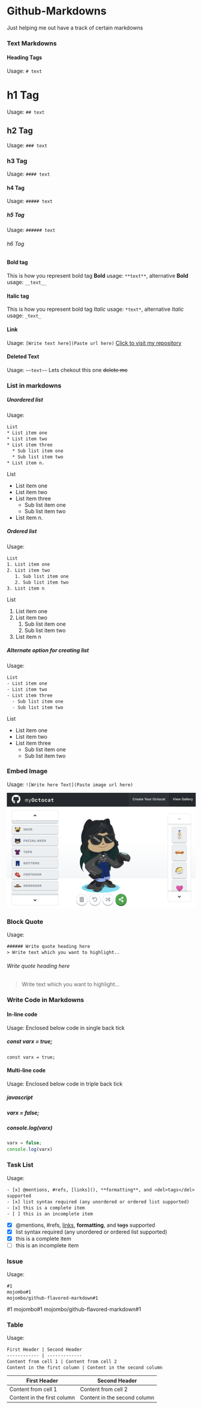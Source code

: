 # Github-Markdowns
Just helping me out have a track of certain markdowns

### Text Markdowns

#### Heading Tags

Usage: 
`# text`
# h1 Tag

Usage: 
`## text`
## h2 Tag

Usage: 
`### text`
### h3 Tag

Usage: 
`#### text`
#### h4 Tag

Usage: 
`##### text`
##### h5 Tag

Usage:
`###### text`
###### h6 Tag

#### Bold tag
This is how you represent bold tag **Bold** usage: `**text**`, alternative __Bold__ usage: `__text__`

#### Italic tag
This is how you represent bold tag *Italic* usage: `*text*`, alternative _Italic_ usage: `_text_`

#### Link
Usage: 
`[Write text here](Paste url here)`
[Click to visit my repository](https://github.com/Ashwary-Jharbade)

#### Deleted Text
Usage: 
`~~text~~`
Lets chekout this one ~~delete me~~

### List in markdowns

##### Unordered list

Usage:
```
List
* List item one
* List item two
* List item three
  * Sub list item one
  * Sub list item two
* List item n.
```

List
* List item one
* List item two
* List item three
  * Sub list item one
  * Sub list item two
* List item n.

##### Ordered list

Usage:
```
List
1. List item one
2. List item two
   1. Sub list item one
   2. Sub list item two
3. List item n
```

List
1. List item one
2. List item two
   1. Sub list item one
   2. Sub list item two
3. List item n

##### Alternate option for creating list

Usage:
```
List
- List item one
- List item two
- List item three
  - Sub list item one
  - Sub list item two
```
List
- List item one
- List item two
- List item three
  - Sub list item one
  - Sub list item two

### Embed Image
Usage:
`![Write here Text](Paste image url here)`

![Octo Standards](https://github.com/Ashwary-Jharbade/hello-world/blob/master/images/create-octocat.png)

### Block Quote

Usage:
```
###### Write quote heading here
> Write text which you want to highlight..
```

###### Write quote heading here
> Write text which you want to highlight...

### Write Code in Markdowns

####  In-line code

Usage:
Enclosed below code in single back tick
##### const varx = true;

`const varx = true;`

#### Multi-line code

Usage:
Enclosed below code in triple back tick
##### javascript
##### varx = false;
##### console.log(varx)

```javascript
varx = false;
console.log(varx)
```

### Task List

Usage:
```
- [x] @mentions, #refs, [links](), **formatting**, and <del>tags</del> supported
- [x] list syntax required (any unordered or ordered list supported)
- [x] this is a complete item
- [ ] this is an incomplete item
```

- [x] @mentions, #refs, [links](), **formatting**, and <del>tags</del> supported
- [x] list syntax required (any unordered or ordered list supported)
- [x] this is a complete item
- [ ] this is an incomplete item

### Issue

Usage:
```
#1
mojombo#1
mojombo/github-flavored-markdown#1
```

#1
mojombo#1
mojombo/github-flavored-markdown#1

### Table

Usage:
```
First Header | Second Header
------------ | -------------
Content from cell 1 | Content from cell 2
Content in the first column | Content in the second column
```

First Header | Second Header
------------ | -------------
Content from cell 1 | Content from cell 2
Content in the first column | Content in the second column
